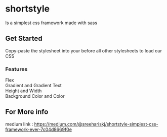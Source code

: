 # shortstyle
Is a simplest css framework made with sass

## Get Started
Copy-paste the stylesheet <link> into your <head> before all other stylesheets to load our CSS
  
<link rel="stylesheet" href="https://cdn.jsdelivr.net/gh/Sreehariskj/shortstyle@1.0.0/shortstyle.min.css" />
  
### Features
  Flex <br>
  Gradient and Gradient Text<br>
  Height and Width <br>
  Background Color and Color
  
  ## For More info
  medium link : https://medium.com/@sreehariskj/shortstyle-simplest-css-framework-ever-7c04d8669f0e
